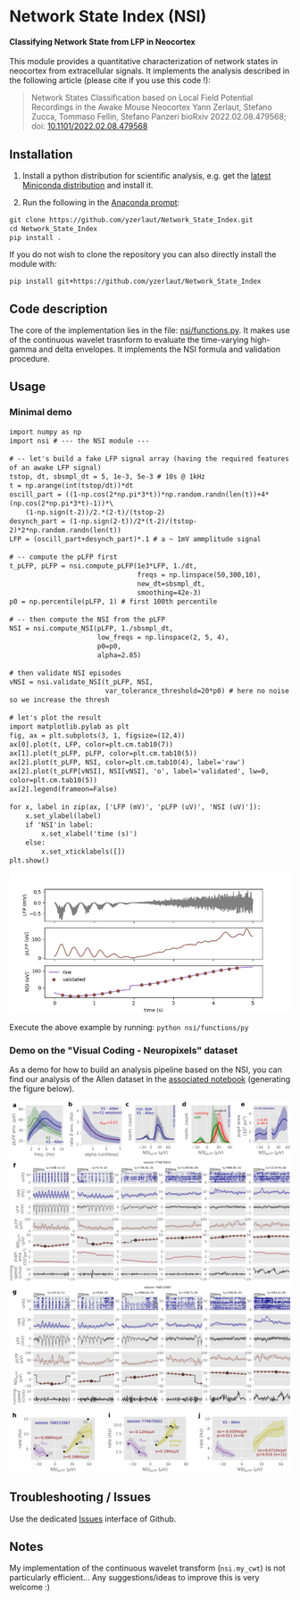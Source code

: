 # Network State Index (NSI)

#### Classifying Network State from LFP in Neocortex 

This module provides a quantitative characterization of network states in neocortex from extracellular signals. It implements the analysis described in the following article (please cite if you use this code !):
> Network States Classification based on Local Field Potential Recordings in the Awake Mouse Neocortex
> Yann Zerlaut, Stefano Zucca, Tommaso Fellin, Stefano Panzeri
> bioRxiv 2022.02.08.479568; doi: [10.1101/2022.02.08.479568](https://doi.org/10.1101/2022.02.08.479568)


## Installation

1. Install a python distribution for scientific analysis, e.g. get the [latest Miniconda distribution](https://docs.conda.io/en/latest/miniconda.html) and install it.
   
2. Run the following in the [Anaconda prompt](https://docs.anaconda.com/anaconda/user-guide/getting-started/#write-a-python-program-using-anaconda-prompt-or-terminal):

```
git clone https://github.com/yzerlaut/Network_State_Index.git
cd Network_State_Index
pip install .
```

If you do not wish to clone the repository you can also directly install the module with:
```
pip install git+https://github.com/yzerlaut/Network_State_Index
```


## Code description

The core of the implementation lies in the file: [nsi/functions.py](./nsi/functions.py). It makes use of the continuous wavelet trasnform to evaluate the time-varying high-gamma and delta envelopes. It implements the NSI formula and validation procedure.
 
## Usage

### Minimal demo

```
import numpy as np
import nsi # --- the NSI module ---

# -- let's build a fake LFP signal array (having the required features of an awake LFP signal)
tstop, dt, sbsmpl_dt = 5, 1e-3, 5e-3 # 10s @ 1kHz
t = np.arange(int(tstop/dt))*dt
oscill_part = ((1-np.cos(2*np.pi*3*t))*np.random.randn(len(t))+4*(np.cos(2*np.pi*3*t)-1))*\
    (1-np.sign(t-2))/2.*(2-t)/(tstop-2)
desynch_part = (1-np.sign(2-t))/2*(t-2)/(tstop-2)*2*np.random.randn(len(t))
LFP = (oscill_part+desynch_part)*.1 # a ~ 1mV ammplitude signal

# -- compute the pLFP first
t_pLFP, pLFP = nsi.compute_pLFP(1e3*LFP, 1./dt,
                                freqs = np.linspace(50,300,10),
                                new_dt=sbsmpl_dt,
                                smoothing=42e-3)
p0 = np.percentile(pLFP, 1) # first 100th percentile

# -- then compute the NSI from the pLFP
NSI = nsi.compute_NSI(pLFP, 1./sbsmpl_dt,
                      low_freqs = np.linspace(2, 5, 4),
                      p0=p0,
                      alpha=2.85)

# then validate NSI episodes
vNSI = nsi.validate_NSI(t_pLFP, NSI,
                        var_tolerance_threshold=20*p0) # here no noise so we increase the thresh

# let's plot the result
import matplotlib.pylab as plt
fig, ax = plt.subplots(3, 1, figsize=(12,4))
ax[0].plot(t, LFP, color=plt.cm.tab10(7))
ax[1].plot(t_pLFP, pLFP, color=plt.cm.tab10(5))
ax[2].plot(t_pLFP, NSI, color=plt.cm.tab10(4), label='raw')
ax[2].plot(t_pLFP[vNSI], NSI[vNSI], 'o', label='validated', lw=0, color=plt.cm.tab10(5))
ax[2].legend(frameon=False)

for x, label in zip(ax, ['LFP (mV)', 'pLFP (uV)', 'NSI (uV)']):
    x.set_ylabel(label)
    if 'NSI'in label:
        x.set_xlabel('time (s)')
    else:
        x.set_xticklabels([])
plt.show()
```

<p align="center">
  <img src="./doc/synthetic-example.png"/>
</p>

Execute the above example by running: `python nsi/functions/py`

### Demo on the "Visual Coding - Neuropixels" dataset

As a demo for how to build an analysis pipeline based on the NSI, you can find our analysis of the Allen dataset in the [associated notebook](https://github.com/yzerlaut/Network_State_Index/blob/main/demo/Allen-Neuropixels-dataset.ipynb) (generating the figure below).

<p align="center">
  <img src="./doc/Allen-results.png"/>
</p>


## Troubleshooting / Issues

Use the dedicated [Issues](https://github.com/yzerlaut/Network_State_index/issues) interface of Github.


## Notes

My implementation of the continuous wavelet transform (`nsi.my_cwt`) is not particularly efficient... Any suggestions/ideas to improve this is very welcome :)

